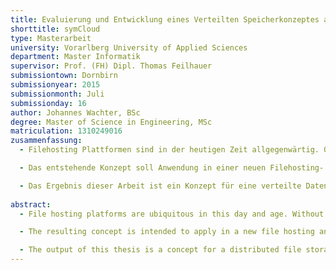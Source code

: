 ```yaml
--- 
title: Evaluierung und Entwicklung eines Verteilten Speicherkonzeptes als Grundlage für eine Filehosting und Collaboration Platform
shorttitle: symCloud
type: Masterarbeit
university: Vorarlberg University of Applied Sciences
department: Master Informatik
supervisor: Prof. (FH) Dipl. Thomas Feilhauer
submissiontown: Dornbirn
submissionyear: 2015
submissionmonth: Juli
submissionday: 16
author: Johannes Wachter, BSc
degree: Master of Science in Engineering, MSc
matriculation: 1310249016
zusammenfassung:
  - Filehosting Plattformen sind in der heutigen Zeit allgegenwärtig. Ohne einen Zugang zu einem der Allgemein verfügbaren Dienste, ist heutzutage eine Zusammenarbeit in einer Gruppe von Menschen, kaum möglich. Einige Menschen jedoch haben Bedenken ihre Daten einem Betreiber anzuvertrauen, den sie nicht kontrollieren können. Die Angst vor dem Kontrollverlust ermöglicht quelloffene Lösungen den Einstieg in diesen Markt. Die vorliegende Arbeit beschäftigt sich mit der Konzeption einer Speicherlösung für eine derartige Lösung.

  - Das entstehende Konzept soll Anwendung in einer neuen Filehosting- und Kollaborationsplattform finden. Diese Plattform nennt sich symCloud und ist eine neue Software, die Ideen aus verschiedenen Applikationen und Technologien kombiniert, um eine optimale Lösung für den Anwender zu schaffen. In dieser Arbeit werden Technologien und Anwendungen im Bereich Filehosting vorgestellt, jedoch stellen diese meist nur Insellösungen dar. Das bedeutet, dass diese Anwendungen eine Zusammenarbeit zwischen BenutzerInnen, die nicht auf dem selben Server registriert sind, nicht bzw. nur über Umwege ermöglichen. Genau diesen Anwendungsfall versucht symCloud mit einer Idee aus Diaspora zu implementieren. Dieses verteile Netzwerk schafft ihren BenutzerInnen die Möglichkeit, mit anderen BenutzerInnen in Kontakt zu treten, die auf verschiedenen Servern registriert sind.

  - Das Ergebnis dieser Arbeit ist ein Konzept für eine verteilte Datenhaltung. Diese Speicherlösung ist unabhängig von der Anwendung, in der diese integriert ist. Als Beweis für die Funktionstüchtigkeit dieses Konzeptes, wurde ein einfacher Prototyp entwickelt. Er implementiert neben den wichtigsten Komponenten des Konzeptes, auch eine Plattform und einen Client, um Dateien aus einem lokalen Ordner mit der Plattform zu synchronisieren. Über definierte Schnittstellen werden diese Daten auf den konfigurierten Servern verteilt.
  
abstract:
  - File hosting platforms are ubiquitous in this day and age. Without access to one of the commonly available services is a co-operation in a group of people almost impossible. Some people have concerns to give their data to an operator, you can not control. The fear of losing control allows open source solutions to enter this market. This thesis deals with the conception of a storage for such a solution.

  - The resulting concept is intended to apply in a new file hosting and collaboration platform. This platform is called symCloud and implements a new concept that combines ideas from different software and technologies in order to create an optimal solution for the user. This study presents technologies and applications in the field of File Hosting, but these are usually only isolated applications. Which means that these applications dont submit the direct collaboration between users which are not registered on the same server. Exactly this use case will be implemented by symCloud. This will be achieved by an idea of diaspora. This distributed social-network allows users to contact other users which are registered on different servers.

  - The output of this thesis is a concept for a distributed file storage. This solution is independent of the application in which it is integrated. The implemented prototype contains the main parts of the described concepts. As an example of usage this storage was integrated in a plattform and a client allows the user to synchronize files with this plattform. The synchronized data will be distributed over a list of configured servers.
---
```

